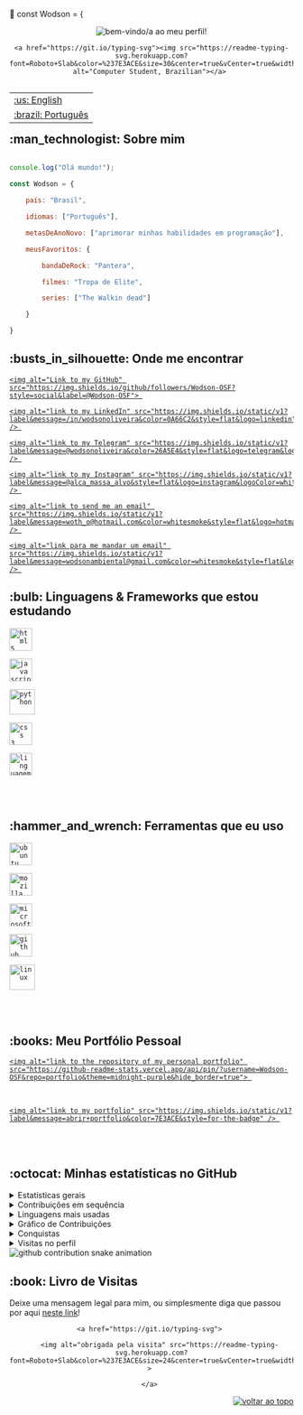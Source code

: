 💫 const Wodson = {
<div id="top"></div> 

<div align="center" ><img alt="bem-vindo/a ao meu perfil!" src="https://github.com/Wodson-OSF/Wodson-OSF/blob/main/assets/header2.png"></div> 

  

<div align="center"> 

    <a href="https://git.io/typing-svg"><img src="https://readme-typing-svg.herokuapp.com?font=Roboto+Slab&color=%237E3ACE&size=30&center=true&vCenter=true&width=600&lines=Meu+nome+%C3%A9+Wodson;Estudante+de+Computa%C3%A7%C3%A3o;Página+em+desenvolvimento" alt="Computer Student, Brazilian"></a> 

</div> 

  

<table align="right"> 

<tr><td><a href="https://github.com/Wodson-OSF/Wodson-OSF/blob/main/README.md">:us: English</a></td></tr> 

<tr><td><a href="https://github.com/Wodson-OSF/Wodson-OSF/blob/main/README-pt-br.md">:brazil: Português</a></td></tr> 

</table> 

  

<h2>:man_technologist: Sobre mim</h2> 

  

```js 

console.log("Olá mundo!"); 

const Wodson = { 

    país: "Brasil", 

    idiomas: ["Português"], 

    metasDeAnoNovo: ["aprimorar minhas habilidades em programação"], 

    meusFavoritos: { 

        bandaDeRock: "Pantera", 

        filmes: "Tropa de Elite", 

        series: ["The Walkin dead"] 

    } 

} 

``` 

  

<h2>:busts_in_silhouette: Onde me encontrar</h2> 

<a href="https://github.com/Wodson-OSF"> 

    <img alt="Link to my GitHub" src="https://img.shields.io/github/followers/Wodson-OSF?style=social&label=@Wodson-OSF"> 

</a> 

<a href="https://linkedin.com/in/wodson"> 

    <img alt="link to my LinkedIn" src="https://img.shields.io/static/v1?label&message=/in/wodsonoliveira&color=0A66C2&style=flat&logo=linkedin" /> 

</a> 

<a href="https://t.me/Wodsonoliveira"> 

    <img alt="link to my Telegram" src="https://img.shields.io/static/v1?label&message=@wodsonoliveira&color=26A5E4&style=flat&logo=telegram&logoColor=whitesmoke" /> 

</a> 

<a href="https://www.instagram.com/alca_massa_alvo/"> 

    <img alt="link to my Instagram" src="https://img.shields.io/static/v1?label&message=@alca_massa_alvo&style=flat&logo=instagram&logoColor=whitesmoke" /> 

</a> 

<a href="mailto:woth_o@hotmail.com"> 

    <img alt="link to send me an email" src="https://img.shields.io/static/v1?label&message=woth_o@hotmail.com&color=whitesmoke&style=flat&logo=hotmail" /> 

</a> 

<a href="mailto:wodsonambiental@gmail.com"> 

    <img alt="link para me mandar um email" src="https://img.shields.io/static/v1?label&message=wodsonambiental@gmail.com&color=whitesmoke&style=flat&logo=gmail" /> 

</a>     

  

<h2>:bulb: Linguagens & Frameworks que estou estudando</h2> 

<code><img title="HTML 5" alt="html5" width="40px" src="https://cdn.jsdelivr.net/gh/devicons/devicon/icons/html5/html5-original.svg" /></code> 

<code><img title="JavaScript" alt="javascript" width="40px" src="https://cdn.jsdelivr.net/gh/devicons/devicon/icons/javascript/javascript-original.svg" /></code> 

<code><img title="Python" alt="python" width="45px" src="https://cdn.jsdelivr.net/gh/devicons/devicon/icons/python/python-original.svg" /></code> 

<code><img title="CSS 3" alt="css 3" width="40px" src="https://cdn.jsdelivr.net/gh/devicons/devicon/icons/css3/css3-original.svg" /></code> 

<code><img title="C" alt="linguagem c" width="40px" src="https://cdn.jsdelivr.net/gh/devicons/devicon/icons/c/c-original.svg" /></code> 

</br></br> 

  

<h2>:hammer_and_wrench: Ferramentas que eu uso</h2> 

<code><img title="Ubuntu" alt="ubuntu" width="40px" src="https://cdn.jsdelivr.net/gh/devicons/devicon/icons/ubuntu/ubuntu-plain.svg" /></code> 

<code><img title="Mozilla Firefox" alt="mozilla firefox" width="40px" src="https://cdn.jsdelivr.net/gh/devicons/devicon/icons/firefox/firefox-original.svg" /></code> 

<code><img title="MS Windows" alt="microsoft windows" width="40px" src="https://cdn.jsdelivr.net/gh/devicons/devicon/icons/windows8/windows8-original.svg" /></code> 

<code><img title="GitHub" alt="github" width="40px" src="https://cdn.jsdelivr.net/gh/devicons/devicon/icons/github/github-original.svg" /></code> 

<code><img title="Linux" alt="linux" width="45px" src="https://cdn.jsdelivr.net/gh/devicons/devicon/icons/linux/linux-original.svg" /></code> 

</br></br> 

  

<h2>:books: Meu Portfólio Pessoal</h2> 

<a href="https://github.com/Wodson-OSF/portfolio"> 

    <img alt="link to the repository of my personal portfolio" src="https://github-readme-stats.vercel.app/api/pin/?username=Wodson-OSF&repo=portfolio&theme=midnight-purple&hide_border=true"> 

</a> 

</br> 

<a href="https://portfolio-Wodson-OSF.vercel.app/"> 

    <img alt="link to my portfolio" src="https://img.shields.io/static/v1?label&message=abrir+portfolio&color=7E3ACE&style=for-the-badge" /> 

</a> 

</br></br> 

  

</details> 

  

<h2>:octocat: Minhas estatísticas no GitHub</h2> 

<details> 

<summary>Estatísticas gerais</summary> 

<div> 

    <img alt="github repos" src="https://badges.pufler.dev/repos/Wodson-OSF?color=181717&style=for-the-badge&labelColor=7E3ACE"> 

    <img alt="commits today" src="https://badges.pufler.dev/commits/daily/Wodson-OSF?color=181717&style=for-the-badge&labelColor=7E3ACE&label=commits+de+hoje"> 

    <img alt="commits this week" src="https://badges.pufler.dev/commits/weekly/Wodson-OSF?color=181717&style=for-the-badge&labelColor=7E3ACE&label=commits+desta+semana"> 

    <img alt="commits this month" src="https://badges.pufler.dev/commits/monthly/Wodson-OSF?color=181717&style=for-the-badge&labelColor=7E3ACE&label=commits+deste+mes"> 

</div> 

  

<div alig="center"> 

    <a href="https://github.com/anuraghazra/github-readme-stats"> 

        <img height=180em src="https://github-readme-stats.vercel.app/api?username=Wodson-OSF&count_private=true&show_icons=true&theme=midnight-purple&hide_border=true&hide_title=true&locale=pt-br" alt="my github stats" /> 

    </a> 

</details> 

<details> 

<summary>Contribuições em sequência</summary> 

    <a href="https://github.com/DenverCoder1/github-readme-streak-stats"> 

        <img height=180em src="https://github-readme-streak-stats.herokuapp.com/?user=Wodson-OSF&theme=midnight-purple&hide_border=true&locale=pt-br&date_format=j/n/Y" alt="streak stats"/> 

    </a> 

</details> 

<details> 

<summary>Linguagens mais usadas</summary> 

    <a href="https://github.com/anuraghazra/github-readme-stats"> 

        <img height=180em src="https://github-readme-stats.vercel.app/api/top-langs/?username=Wodson-OSF&theme=midnight-purple&hide_border=true&layout=compact&custom_title=Linguagens+mais+usadas*&locale=pt-br" alt="most used languages" /> 

    </a> 

    </br> 

    <p><b>*Nota:</b> 'Linguagens mais usadas' é somente uma métrica das linguagens utilizadas nos meus códigos públicos e não reflete em experiência ou nível de conhecimento.</p> 

</div> 

</details> 

<details> 

<summary>Gráfico de Contribuições</summary> 

<a href="https://github.com/ashutosh00710/github-readme-activity-graph"> 

    <img alt="github activity graph" src="https://activity-graph.herokuapp.com/graph?username=Wodson-OSF&area=true&hide_border=true&custom_title=Grafico+de+Contribuicoes&bg_color=000&line=7E3ACE&point=1E0E31&color=7E3aCE&area_color=7E3ACE"> 

</a> 

</details> 

<details> 

<summary>Conquistas</summary> 

<a href="https://github.com/ryo-ma/github-profile-trophy"> 

    <img alt="github trophies" src="https://github-profile-trophy.vercel.app/?username=Wodson-OSF&theme=discord&no-frame=true&column=7"> 

</a> 

</details> 

<details> 

<summary>Visitas no perfil</summary> 

<p align="center">:round_pushpin: Visitas no perfil</p> 

<div align="center"> 

    <img alt="visitors counter" src="https://profile-counter.glitch.me/Wodson-OSF/count.svg"> 

</div> 

</details> 

<img alt="github contribution snake animation" src="https://github.com/Wodson-OSF/Wodson-OSF/blob/output/github-contribution-grid-snake.svg"> 

  

<h2>:book: Livro de Visitas</h2> 

<p>Deixe uma mensagem legal para mim, ou simplesmente diga que passou por aqui <a href="https://github.com/Wodson-OSF/Wodson-OSF/issues/new?template=assinar-o-livro-de-visitas.md">neste link</a>!</p> 

  

<div align="center"> 

    <a href="https://git.io/typing-svg"> 

        <img alt="obrigada pela visita" src="https://readme-typing-svg.herokuapp.com?font=Roboto+Slab&color=%237E3ACE&size=24&center=true&vCenter=true&width=300&lines=Obrigada+pela+visita!" > 

    </a> 

</div> 

  

<p align="right"><a href="#top"><img src="https://img.shields.io/static/v1?label&message=voltar+ao+topo&color=7E3ACE&style=flat&logo" alt="voltar ao topo" /></a></p> 

<div align="center" ><img alt="" src="https://github.com/Wodson-OSF/Wodson-OSF/blob/main/assets/footer.png"></div> 
